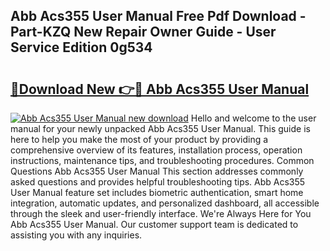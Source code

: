 ## Abb Acs355 User Manual Free Pdf Download - Part-KZQ New Repair Owner Guide - User Service Edition 0g534

# <h2><a href="http://bc40909.oget.top/?id=Abb+Acs355+User+Manual">🔗Download New 👉🔴 Abb Acs355 User Manual</a></h2>

[![Abb Acs355 User Manual new download](https://i.imgur.com/5g1atiW.png)](http://bc40909.oget.top/?id=Abb+Acs355+User+Manual)
Hello and welcome to the user manual for your newly unpacked Abb Acs355 User Manual. This guide is here to help you make the most of your product by providing a comprehensive overview of its features, installation process, operation instructions, maintenance tips, and troubleshooting procedures. Common Questions Abb Acs355 User Manual This section addresses commonly asked questions and provides helpful troubleshooting tips. Abb Acs355 User Manual feature set includes biometric authentication, smart home integration, automatic updates, and personalized dashboard, all accessible through the sleek and user-friendly interface. We're Always Here for You Abb Acs355 User Manual. Our customer support team is dedicated to assisting you with any inquiries.
